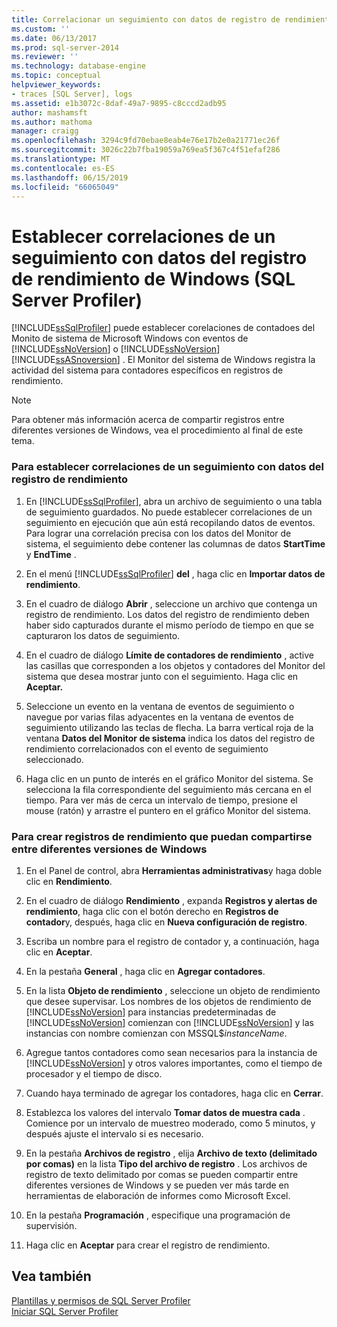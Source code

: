 ```yaml
---
title: Correlacionar un seguimiento con datos de registro de rendimiento de Windows (SQL Server Profiler) | Microsoft Docs
ms.custom: ''
ms.date: 06/13/2017
ms.prod: sql-server-2014
ms.reviewer: ''
ms.technology: database-engine
ms.topic: conceptual
helpviewer_keywords:
- traces [SQL Server], logs
ms.assetid: e1b3072c-8daf-49a7-9895-c8cccd2adb95
author: mashamsft
ms.author: mathoma
manager: craigg
ms.openlocfilehash: 3294c9fd70ebae8eab4e76e17b2e0a21771ec26f
ms.sourcegitcommit: 3026c22b7fba19059a769ea5f367c4f51efaf286
ms.translationtype: MT
ms.contentlocale: es-ES
ms.lasthandoff: 06/15/2019
ms.locfileid: "66065049"
---
```

# <a name="correlate-a-trace-with-windows-performance-log-data-sql-server-profiler"></a>Establecer correlaciones de un seguimiento con datos del registro de rendimiento de Windows (SQL Server Profiler)
  [!INCLUDE[ssSqlProfiler](../includes/sssqlprofiler-md.md)] puede establecer corelaciones de contadoes del Monito de sistema de Microsoft Windows con eventos de [!INCLUDE[ssNoVersion](../includes/ssnoversion-md.md)] o [!INCLUDE[ssNoVersion](../includes/ssnoversion-md.md)] [!INCLUDE[ssASnoversion](../includes/ssasnoversion-md.md)] . El Monitor del sistema de Windows registra la actividad del sistema para contadores específicos en registros de rendimiento.  
  
> [!NOTE]  
>  Para obtener más información acerca de compartir registros entre diferentes versiones de Windows, vea el procedimiento al final de este tema.  
  
### <a name="to-correlate-a-trace-with-performance-log-data"></a>Para establecer correlaciones de un seguimiento con datos del registro de rendimiento  
  
1.  En [!INCLUDE[ssSqlProfiler](../includes/sssqlprofiler-md.md)], abra un archivo de seguimiento o una tabla de seguimiento guardados. No puede establecer correlaciones de un seguimiento en ejecución que aún está recopilando datos de eventos. Para lograr una correlación precisa con los datos del Monitor de sistema, el seguimiento debe contener las columnas de datos **StartTime** y **EndTime** .  
  
2.  En el menú [!INCLUDE[ssSqlProfiler](../includes/sssqlprofiler-md.md)] **del** , haga clic en **Importar datos de rendimiento**.  
  
3.  En el cuadro de diálogo **Abrir** , seleccione un archivo que contenga un registro de rendimiento. Los datos del registro de rendimiento deben haber sido capturados durante el mismo período de tiempo en que se capturaron los datos de seguimiento.  
  
4.  En el cuadro de diálogo **Límite de contadores de rendimiento** , active las casillas que corresponden a los objetos y contadores del Monitor del sistema que desea mostrar junto con el seguimiento. Haga clic en **Aceptar.**  
  
5.  Seleccione un evento en la ventana de eventos de seguimiento o navegue por varias filas adyacentes en la ventana de eventos de seguimiento utilizando las teclas de flecha. La barra vertical roja de la ventana **Datos del Monitor de sistema** indica los datos del registro de rendimiento correlacionados con el evento de seguimiento seleccionado.  
  
6.  Haga clic en un punto de interés en el gráfico Monitor del sistema. Se selecciona la fila correspondiente del seguimiento más cercana en el tiempo. Para ver más de cerca un intervalo de tiempo, presione el mouse (ratón) y arrastre el puntero en el gráfico Monitor del sistema.  
  
### <a name="to-create-performance-logs-that-can-be-shared-among-different-versions-of-windows"></a>Para crear registros de rendimiento que puedan compartirse entre diferentes versiones de Windows  
  
1.  En el Panel de control, abra **Herramientas administrativas**y haga doble clic en **Rendimiento**.  
  
2.  En el cuadro de diálogo **Rendimiento** , expanda **Registros y alertas de rendimiento**, haga clic con el botón derecho en **Registros de contador**y, después, haga clic en **Nueva configuración de registro**.  
  
3.  Escriba un nombre para el registro de contador y, a continuación, haga clic en **Aceptar**.  
  
4.  En la pestaña **General** , haga clic en **Agregar contadores**.  
  
5.  En la lista **Objeto de rendimiento** , seleccione un objeto de rendimiento que desee supervisar. Los nombres de los objetos de rendimiento de [!INCLUDE[ssNoVersion](../includes/ssnoversion-md.md)] para instancias predeterminadas de [!INCLUDE[ssNoVersion](../includes/ssnoversion-md.md)] comienzan con [!INCLUDE[ssNoVersion](../includes/ssnoversion-md.md)] y las instancias con nombre comienzan con MSSQL$*instanceName*.  
  
6.  Agregue tantos contadores como sean necesarios para la instancia de [!INCLUDE[ssNoVersion](../includes/ssnoversion-md.md)] y otros valores importantes, como el tiempo de procesador y el tiempo de disco.  
  
7.  Cuando haya terminado de agregar los contadores, haga clic en **Cerrar**.  
  
8.  Establezca los valores del intervalo **Tomar datos de muestra cada** . Comience por un intervalo de muestreo moderado, como 5 minutos, y después ajuste el intervalo si es necesario.  
  
9. En la pestaña **Archivos de registro** , elija **Archivo de texto (delimitado por comas)** en la lista **Tipo del archivo de registro** . Los archivos de registro de texto delimitado por comas se pueden compartir entre diferentes versiones de Windows y se pueden ver más tarde en herramientas de elaboración de informes como Microsoft Excel.  
  
10. En la pestaña **Programación** , especifique una programación de supervisión.  
  
11. Haga clic en **Aceptar** para crear el registro de rendimiento.  
  
## <a name="see-also"></a>Vea también  
 [Plantillas y permisos de SQL Server Profiler](../tools/sql-server-profiler/sql-server-profiler-templates-and-permissions.md)   
 [Iniciar SQL Server Profiler](../tools/sql-server-profiler/start-sql-server-profiler.md)  
  
  
